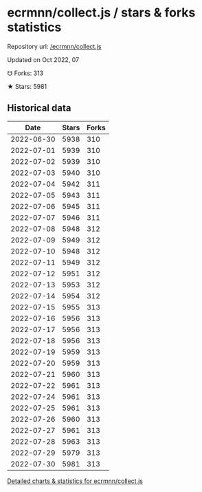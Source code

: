 # ecrmnn/collect.js / stars & forks statistics

Repository url: [/ecrmnn/collect.js](https://github.com/ecrmnn/collect.js)

Updated on Oct 2022, 07

☋ Forks: 313

★ Stars: 5981

## Historical data
| Date | Stars | Forks |
|------|-------|-------|
| 2022-06-30 | 5938 | 310 | 
| 2022-07-01 | 5939 | 310 | 
| 2022-07-02 | 5939 | 310 | 
| 2022-07-03 | 5940 | 310 | 
| 2022-07-04 | 5942 | 311 | 
| 2022-07-05 | 5943 | 311 | 
| 2022-07-06 | 5945 | 311 | 
| 2022-07-07 | 5946 | 311 | 
| 2022-07-08 | 5948 | 312 | 
| 2022-07-09 | 5949 | 312 | 
| 2022-07-10 | 5948 | 312 | 
| 2022-07-11 | 5949 | 312 | 
| 2022-07-12 | 5951 | 312 | 
| 2022-07-13 | 5953 | 312 | 
| 2022-07-14 | 5954 | 312 | 
| 2022-07-15 | 5955 | 313 | 
| 2022-07-16 | 5956 | 313 | 
| 2022-07-17 | 5956 | 313 | 
| 2022-07-18 | 5956 | 313 | 
| 2022-07-19 | 5959 | 313 | 
| 2022-07-20 | 5959 | 313 | 
| 2022-07-21 | 5960 | 313 | 
| 2022-07-22 | 5961 | 313 | 
| 2022-07-24 | 5961 | 313 | 
| 2022-07-25 | 5961 | 313 | 
| 2022-07-26 | 5960 | 313 | 
| 2022-07-27 | 5961 | 313 | 
| 2022-07-28 | 5963 | 313 | 
| 2022-07-29 | 5979 | 313 | 
| 2022-07-30 | 5981 | 313 | 


[Detailed charts & statistics for ecrmnn/collect.js](https://reviewgithub.com/rep/ecrmnn/collect.js)

